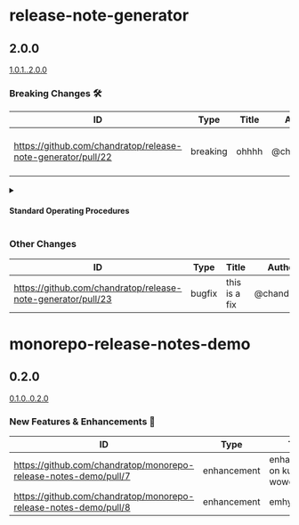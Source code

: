 
# release-note-generator
<!-- Release notes generated using automated workflow -->

## 2.0.0
[1.0.1..2.0.0](https://github.com/chandratop/release-note-generation-demo/compare/1.0.1..2.0.0)
<!--- feat body end -->
<!--- break header start -->
### Breaking Changes 🛠
<!--- break header end -->
<!--- break body start -->
| ID | Type | Title | Author | JIRA |
| -------------- | -------------- | -------------- | -------------- | -------------- |
| https://github.com/chandratop/release-note-generator/pull/22 | breaking | ohhhh | @chandratop | [PLAT-2020](https://amagiengg.atlassian.net/browse/PLAT-2608), [PLAT-2020](https://amagiengg.atlassian.net/browse/PLAT-2608) |
<!--- break body end -->
<!--- sop header start -->
<details>
  <summary><h4>Standard Operating Procedures</h4></summary>

  <!--- sop header end -->
  <!--- sop body start -->
  https://github.com/chandratop/release-note-generator/pull/22
- very imp
- pls follow


<!--- sop body end -->

</details>
<!--- other header start -->

### Other Changes
<!--- other header end -->
<!--- other body start -->
| ID | Type | Title | Author | JIRA |
| -------------- | -------------- | -------------- | -------------- | -------------- |
| https://github.com/chandratop/release-note-generator/pull/23 | bugfix | this is a fix | @chandratop | [PLAT-1022](https://amagiengg.atlassian.net/browse/PLAT-2608) |
<!--- other body end -->


# monorepo-release-notes-demo
<!-- Release notes generated using automated workflow -->

## 0.2.0
[0.1.0..0.2.0](https://github.com/chandratop/release-note-generation-demo/compare/0.1.0..0.2.0)
<!--- feat header start -->
### New Features & Enhancements 🎉
<!--- feat header end -->
<!--- feat body start -->
| ID | Type | Title | Author | JIRA |
| -------------- | -------------- | -------------- | -------------- | -------------- |
| https://github.com/chandratop/monorepo-release-notes-demo/pull/7 | enhancement | enhancement on kubecost wowowowow | @chandratop | [PLAT-998](https://amagiengg.atlassian.net/browse/PLAT-2608) |
| https://github.com/chandratop/monorepo-release-notes-demo/pull/8 | enhancement | emhyesy | @chandratop | [PLAT-998](https://amagiengg.atlassian.net/browse/PLAT-2608) |
<!--- feat body end -->
<!--- break body end -->
<!--- sop body end -->

</details>
<!--- other body end -->

